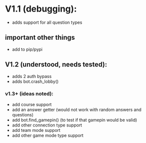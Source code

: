 # V1.1 (debugging):
* adds support for all question types
  
## important other things
* add to pip/pypi
  
## V1.2 (understood, needs tested):
* adds 2 auth bypass
* adds bot.crash_lobby()

### v1.3+ (ideas noted):
* add course support
* add an answer getter (would not work with random answers and questions)
* add bot.find_gamepin() (to test if that gamepin would be valid)
* add other connection type support
* add team mode support
* add other game mode type support
  
